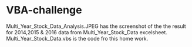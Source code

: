 # VBA-challenge

Multi_Year_Stock_Data_Analysis.JPEG has the screenshot of the the result for 2014,2015 & 2016 data from Multi_Year_Stock_Data excelsheet.
Multi_Year_Stock_Data.vbs is the code fro this home work.
